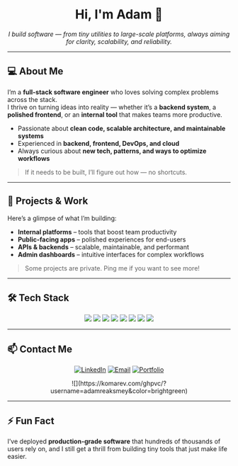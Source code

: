 <h1 align="center">Hi, I'm Adam 👋</h1>

<p align="center"><em>I build software — from tiny utilities to large-scale platforms, always aiming for clarity, scalability, and reliability.</em></p>

---

## 💻 About Me

I’m a **full-stack software engineer** who loves solving complex problems across the stack.  
I thrive on turning ideas into reality — whether it’s a **backend system**, a **polished frontend**, or an **internal tool** that makes teams more productive.

- Passionate about **clean code, scalable architecture, and maintainable systems**  
- Experienced in **backend, frontend, DevOps, and cloud**  
- Always curious about **new tech, patterns, and ways to optimize workflows**  

> If it needs to be built, I’ll figure out how — no shortcuts.

---

## 🚀 Projects & Work

Here’s a glimpse of what I’m building:

- **Internal platforms** – tools that boost team productivity  
- **Public-facing apps** – polished experiences for end-users  
- **APIs & backends** – scalable, maintainable, and performant  
- **Admin dashboards** – intuitive interfaces for complex workflows  

> Some projects are private. Ping me if you want to see more!  

---

## 🛠 Tech Stack

<p align="center">
  <img src="https://img.shields.io/badge/TypeScript-3178C6?style=for-the-badge&logo=typescript&logoColor=white" />
  <img src="https://img.shields.io/badge/NestJS-E0234E?style=for-the-badge&logo=nestjs&logoColor=white" />
  <img src="https://img.shields.io/badge/Node.js-339933?style=for-the-badge&logo=node.js&logoColor=white" />
  <img src="https://img.shields.io/badge/PostgreSQL-336791?style=for-the-badge&logo=postgresql&logoColor=white" />
  <img src="https://img.shields.io/badge/React-61DAFB?style=for-the-badge&logo=react&logoColor=black" />
  <img src="https://img.shields.io/badge/HTML5-E34F26?style=for-the-badge&logo=html5&logoColor=white" />
  <img src="https://img.shields.io/badge/CSS3-1572B6?style=for-the-badge&logo=css3&logoColor=white" />
  <img src="https://img.shields.io/badge/Docker-2496ED?style=for-the-badge&logo=docker&logoColor=white" />
</p>

---

## 📫 Contact Me

<p align="center">
  <a href="https://www.linkedin.com/in/ros-sopheak-adam-46ba5723a" target="_blank"><img alt="LinkedIn" src="https://img.shields.io/badge/LinkedIn-blue?logo=linkedin&style=for-the-badge" /></a>
  <a href="mailto:adaminiature@gmail.com"><img alt="Email" src="https://img.shields.io/badge/Email-D14836?style=for-the-badge&logo=gmail&logoColor=white" /></a>
  <a href="https://a-thedeveloper.vercel.app" target="_blank"><img alt="Portfolio" src="https://img.shields.io/badge/Portfolio-Visit-%23007acc?style=for-the-badge&logo=vercel" /></a>
</p>

<p align="center">
  ![](https://komarev.com/ghpvc/?username=adamreaksmey&color=brightgreen)
</p>

---

## ⚡ Fun Fact

I’ve deployed **production-grade software** that hundreds of thousands of users rely on, and I still get a thrill from building tiny tools that just make life easier.  

